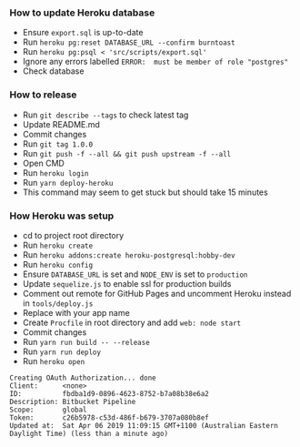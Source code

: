 ### How to update Heroku database
* Ensure `export.sql` is up-to-date
* Run `heroku pg:reset DATABASE_URL --confirm burntoast`
* Run `heroku pg:psql < 'src/scripts/export.sql'`
* Ignore any errors labelled `ERROR:  must be member of role "postgres"`
* Check database


### How to release
* Run `git describe --tags` to check latest tag
* Update README.md
* Commit changes
* Run `git tag 1.0.0`
* Run `git push -f --all && git push upstream -f --all`
* Open CMD
* Run `heroku login`
* Run `yarn deploy-heroku`
* This command may seem to get stuck but should take 15 minutes


### How Heroku was setup
* cd to project root directory
* Run `heroku create`
* Run `heroku addons:create heroku-postgresql:hobby-dev`
* Run `heroku config`
* Ensure `DATABASE_URL` is set and `NODE_ENV` is set to `production`
* Update `sequelize.js` to enable ssl for production builds
* Comment out remote for GitHub Pages and uncomment Heroku instead in `tools/deploy.js`
* Replace <app> with your app name
* Create `Procfile` in root directory and add `web: node start`
* Commit changes
* Run `yarn run build -- --release`
* Run `yarn run deploy`
* Run `heroku open`

```
Creating OAuth Authorization... done
Client:      <none>
ID:          fbdba1d9-0896-4623-8752-b7a08b38e6a2
Description: Bitbucket Pipeline
Scope:       global
Token:       c26b5978-c53d-486f-b679-3707a080b8ef
Updated at:  Sat Apr 06 2019 11:09:15 GMT+1100 (Australian Eastern Daylight Time) (less than a minute ago)
```

